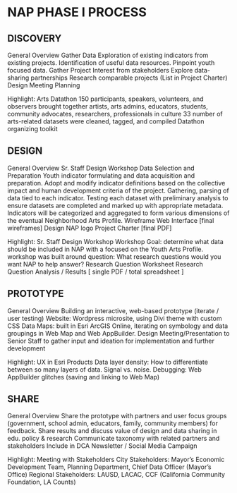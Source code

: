 <strong><h1>NAP PHASE I PROCESS</strong></h1>

<strong><h2>DISCOVERY</strong></h2>
General Overview
Gather Data 
Exploration of existing indicators from existing projects. Identification of useful data resources. Pinpoint youth focused data.
Gather Project Interest from stakeholders
Explore data-sharing partnerships
Research comparable projects (List in Project Charter)
Design Meeting Planning

Highlight: Arts Datathon
150 participants, speakers, volunteers, and observers
brought together artists, arts admins, educators, students, community advocates, researchers, professionals in culture
33 number of arts-related datasets were cleaned, tagged, and compiled
Datathon organizing toolkit 

<strong><h2>DESIGN</strong></h2>
General Overview
Sr. Staff Design Workshop
Data Selection and Preparation
Youth indicator formulating and data acquisition and preparation. Adopt and modify indicator definitions based on the collective impact and human development criteria of the project. Gathering, parsing of data tied to each indicator. Testing each dataset with preliminary analysis to ensure datasets are completed and marked up with appropriate metadata. Indicators will be categorized and aggregated to form various dimensions of the eventual Neighborhood Arts Profile.
Wireframe Web Interface [final wireframes]
Design NAP logo
Project Charter [final PDF]

Highlight: Sr. Staff Design Workshop
Workshop Goal: determine what data should be included in NAP with a focused on the Youth Arts Profile. workshop was built around question: What research questions would you want NAP to help answer?
Research Question Worksheet
Research Question Analysis / Results [ single PDF / total spreadsheet ] 

<strong><h2>PROTOTYPE</strong></h2>
General Overview
Building an interactive, web-based prototype (iterate / user testing)
Website: Wordpress microsite, using Divi theme with custom CSS 
Data Maps: built in Esri ArcGIS Online, iterating on symbology and data groupings in Web Map and Web AppBuilder.
Design Meeting/Presentation to Senior Staff to gather input and ideation for implementation and further development

Highlight: UX in Esri Products
Data layer density: How to differentiate between so many layers of data. Signal vs. noise.
Debugging: Web AppBuilder glitches (saving and linking to Web Map)

<strong><h2>SHARE</strong></h2>
General Overview
Share the prototype with partners and user focus groups (government, school admin, educators, family, community members) for feedback.
Share results and discuss value of design and data sharing in edu. policy & research
Communicate taxonomy with related partners and stakeholders
Include in DCA Newsletter / Social Media Campaign

Highlight: Meeting with Stakeholders
City Stakeholders: Mayor’s Economic Development Team, Planning Department, Chief Data Officer (Mayor’s Office)
Regional Stakeholders: LAUSD, LACAC, CCF (California Community Foundation, LA Counts)

